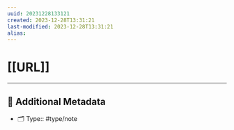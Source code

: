 ```yaml
---
uuid: 20231228133121
created: 2023-12-28T13:31:21
last-modified: 2023-12-28T13:31:21
alias:
---
```



# [[URL]]



---

## 📇 Additional Metadata

- 🗂 Type:: #type/note
